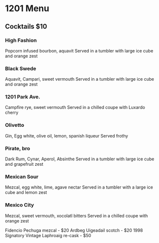# 1201 Menu

## Cocktails $10

### High Fashion
Popcorn infused bourbon, aquavit
Served in a tumbler with large ice cube and orange zest

### Black Swede
Aquavit, Campari, sweet vermouth
Served in a tumbler with large ice cube and orange zest

### 1201 Park Ave.
Campfire rye, sweet vermouth
Served in a chilled coupe with Luxardo cherry

### Olivetto
Gin, Egg white, olive oil, lemon, spanish liqueur
Served frothy

### Pirate, bro
Dark Rum, Cynar, Aperol, Absinthe
Served in a tumbler with large ice cube and grapefruit zest

### Mexican Sour
Mezcal, egg white, lime, agave nectar
Served in a tumbler with a large ice cube and lemon zest

### Mexico City
Mezcal, sweet vermouth, xocolatl bitters
Served in a chilled coupe with orange zest


Fidencio Pechuga mezcal - $20
Ardbeg Uigeadail scotch - $20
1998 Signatory Vintage Laphroaig re-cask - $50

